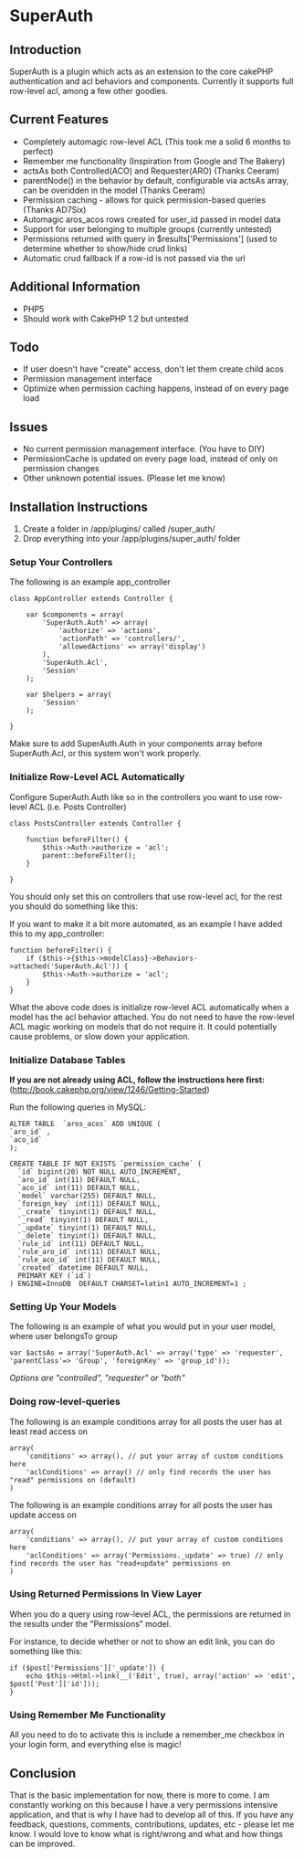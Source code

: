 # SuperAuth

## Introduction

SuperAuth is a plugin which acts as an extension to the core cakePHP authentication and acl behaviors and components.
Currently it supports full row-level acl, among a few other goodies.

## Current Features

 * Completely automagic row-level ACL (This took me a solid 6 months to perfect)
 * Remember me functionality (Inspiration from Google and The Bakery)
 * actsAs both Controlled(ACO) and Requester(ARO) (Thanks Ceeram)
 * parentNode() in the behavior by default, configurable via actsAs array, can be overidden in the model (Thanks Ceeram)
 * Permission caching - allows for quick permission-based queries (Thanks AD7Six)
 * Automagic aros_acos rows created for user_id passed in model data
 * Support for user belonging to multiple groups (currently untested)
 * Permissions returned with query in $results['Permissions'] (used to determine whether to show/hide crud links)
 * Automatic crud fallback if a row-id is not passed via the url

## Additional Information

 * PHP5
 * Should work with CakePHP 1.2 but untested
 
## Todo

 * If user doesn't have "create" access, don't let them create child acos
 * Permission management interface
 * Optimize when permission caching happens, instead of on every page load

## Issues

 * No current permission management interface. (You have to DIY)
 * PermissionCache is updated on every page load, instead of only on permission changes
 * Other unknown potential issues. (Please let me know)

## Installation Instructions

 1.	Create a folder in /app/plugins/ called /super_auth/
 2.	Drop everything into your /app/plugins/super_auth/ folder

### Setup Your Controllers

The following is an example app_controller

	class AppController extends Controller {
	
	    var $components = array(
	    	'SuperAuth.Auth' => array(
	    		'authorize' => 'actions',
	    		'actionPath' => 'controllers/',
	    		'allowedActions' => array('display')
	    	),
			'SuperAuth.Acl',
	    	'Session'
	    );
	
	    var $helpers = array(
			'Session'
	    );
	    
	}

Make sure to add SuperAuth.Auth in your components array before SuperAuth.Acl, or this system won't work properly.

### Initialize Row-Level ACL Automatically

Configure SuperAuth.Auth like so in the controllers you want to use row-level ACL (i.e. Posts Controller)

	class PostsController extends Controller {
	
		function beforeFilter() {
			$this->Auth->authorize = 'acl';
			parent::beforeFilter();
		}
		
	}
	
You should only set this on controllers that use row-level acl, for the rest you should do something like this:

If you want to make it a bit more automated, as an example I have added this to my app_controller:

	function beforeFilter() {
		if ($this->{$this->modelClass}->Behaviors->attached('SuperAuth.Acl')) {
			$this->Auth->authorize = 'acl';
		}
	}
	
What the above code does is initialize row-level ACL automatically when a model has the acl behavior attached. You do not need to have the row-level ACL magic working on models that do not require it. It could potentially cause problems, or slow down your application.
 
### Initialize Database Tables

<b>If you are not already using ACL, follow the instructions here first:</b> (http://book.cakephp.org/view/1246/Getting-Started)
 
Run the following queries in MySQL:
 
	ALTER TABLE  `aros_acos` ADD UNIQUE (
	`aro_id` ,
	`aco_id`
	);
 
	CREATE TABLE IF NOT EXISTS `permission_cache` (
	  `id` bigint(20) NOT NULL AUTO_INCREMENT,
	  `aro_id` int(11) DEFAULT NULL,
	  `aco_id` int(11) DEFAULT NULL,
	  `model` varchar(255) DEFAULT NULL,
	  `foreign_key` int(11) DEFAULT NULL,
	  `_create` tinyint(1) DEFAULT NULL,
	  `_read` tinyint(1) DEFAULT NULL,
	  `_update` tinyint(1) DEFAULT NULL,
	  `_delete` tinyint(1) DEFAULT NULL,
	  `rule_id` int(11) DEFAULT NULL,
	  `rule_aro_id` int(11) DEFAULT NULL,
	  `rule_aco_id` int(11) DEFAULT NULL,
	  `created` datetime DEFAULT NULL,
	  PRIMARY KEY (`id`)
	) ENGINE=InnoDB  DEFAULT CHARSET=latin1 AUTO_INCREMENT=1 ;

### Setting Up Your Models

The following is an example of what you would put in your user model, where user belongsTo group

	var $actsAs = array('SuperAuth.Acl' => array('type' => 'requester', 'parentClass'=> 'Group', 'foreignKey' => 'group_id'));

<em>Options are "controlled", "requester" or "both"</em>
 
### Doing row-level-queries

The following is an example conditions array for all posts the user has at least read access on
 
	array(
		'conditions' => array(), // put your array of custom conditions here
		'aclConditions' => array() // only find records the user has "read" permissions on (default)
	)
	
The following is an example conditions array for all posts the user has update access on
 
	array(
		'conditions' => array(), // put your array of custom conditions here
		'aclConditions' => array('Permissions._update' => true) // only find records the user has "read+update" permissions on
	)
	
### Using Returned Permissions In View Layer

When you do a query using row-level ACL, the permissions are returned in the results under the "Permissions" model.

For instance, to decide whether or not to show an edit link, you can do something like this:

	if ($post['Permissions']['_update']) {
		echo $this->Html->link(__('Edit', true), array('action' => 'edit', $post['Post']['id']));
	}
	
### Using Remember Me Functionality

All you need to do to activate this is include a remember_me checkbox in your login form, and everything else is magic!

## Conclusion

That is the basic implementation for now, there is more to come. I am constantly working on this because I have a very permissions intensive application, and that is why I have had to develop all of this. If you have any feedback, questions, comments, contributions, updates, etc - please let me know. I would love to know what is right/wrong and what and how things can be improved.